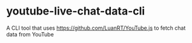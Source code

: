 # youtube-live-chat-data-cli

A CLI tool that uses https://github.com/LuanRT/YouTube.js to fetch chat data from YouTube
